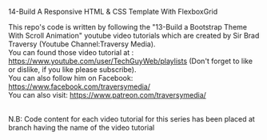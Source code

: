 14-Build A Responsive HTML & CSS Template With FlexboxGrid

This repo's code is written by following the "13-Build a Bootstrap Theme With Scroll Animation" youtube video tutorials which are created by Sir Brad Traversy (Youtube Channel:Traversy Media). 
<br/>You can found those video tutorial at : https://www.youtube.com/user/TechGuyWeb/playlists (Don't forget to like or dislike, if you like please subscribe). 
<br/>You can also follow him on Facebook: https://www.facebook.com/traversymedia/
<br/>You can also visit: https://www.patreon.com/traversymedia/

<br/> N.B: Code content  for each video tutorial for this series has been placed at branch having the name of the video tutorial
